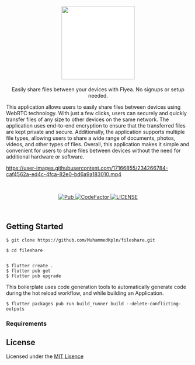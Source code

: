 

<h1 align="center">
   <img src="https://user-images.githubusercontent.com/17166855/207171386-9c6ab466-4360-461f-a183-f65c5f3c05c2.png" width="200" height="200" style="background-color:#fff"/>
</h1>

<p align="center">
Easily share files between your devices with Flyea. No signups or setup needed.

This application allows users to easily share files between devices using WebRTC technology. With just a few clicks, users can securely and quickly transfer files of any size to other devices on the same network. The application uses end-to-end encryption to ensure that the transferred files are kept private and secure. Additionally, the application supports multiple file types, allowing users to share a wide range of documents, photos, videos, and other types of files. Overall, this application makes it simple and convenient for users to share files between devices without the need for additional hardware or software.


https://user-images.githubusercontent.com/17166855/234266784-caf4562a-ed4c-4fca-82e0-bd6a9a183010.mp4


</p>
<br>
<p align="center">
  <a href="https://pub.dev/packages/very_good_analysis">
    <img alt="Pub" src="https://img.shields.io/badge/style-very_good_analysis-B22C89.svg" />
  </a>
  <a href="https://www.codefactor.io/repository/github/muhammedkpln/fileshare">
    <img alt="CodeFactor" src="https://www.codefactor.io/repository/github/muhammedkpln/fileshare/badge" />
  </a>
  <a href="LICENSE">
    <img alt="LICENSE" src="https://img.shields.io/github/license/MuhammedKpln/fileshare" />
  </a>
</p>


<br>

## Getting Started

```shell
$ git clone https://github.com/MuhammedKpln/fileshare.git

$ cd fileshare
```

```shell

$ flutter create .
$ flutter pub get
$ flutter pub upgrade
```

This boilerplate uses code generation tools to automatically generate code during the hot reload workflow, and while building an Application. 

```shell
$ flutter packages pub run build_runner build --delete-conflicting-outputs
```


### Requirements


## License

Licensed under the [MIT Lisence](LICENSE)

